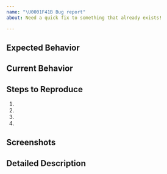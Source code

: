 ```yaml
---
name: "\U0001F41B Bug report"
about: Need a quick fix to something that already exists!

---
```


<!--- Provide a general summary of the issue in the Title above -->

## Expected Behavior
<!--- Tell us what should happen -->

## Current Behavior
<!--- Tell us what happens instead of the expected behavior -->

## Steps to Reproduce
<!--- Provide a link to a live example, or an unambiguous set of steps to -->
1.
2.
3.
4.

## Screenshots
<!--- Provide a screenshot of the bug -->

## Detailed Description
<!--- Provide a detailed description of the change or addition you are proposing -->

